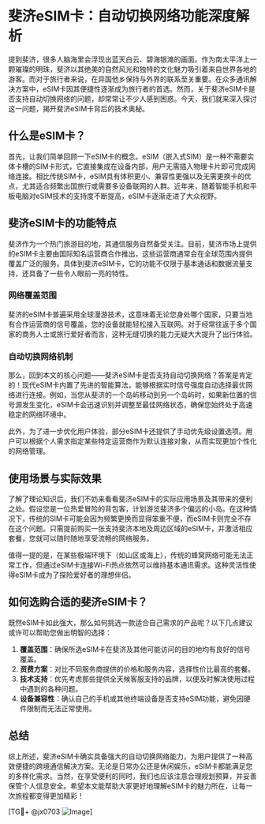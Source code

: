 # 斐济eSIM卡：自动切换网络功能深度解析

提到斐济，很多人脑海里会浮现出蓝天白云、碧海银滩的画面。作为南太平洋上一颗璀璨的明珠，斐济以其绝美的自然风光和独特的文化魅力吸引着来自世界各地的游客。而对于旅行者来说，在异国他乡保持与外界的联系至关重要。在众多通讯解决方案中，eSIM卡因其便捷性逐渐成为旅行者的首选。然而，关于斐济eSIM卡是否支持自动切换网络的问题，却常常让不少人感到困惑。今天，我们就来深入探讨这一问题，揭开斐济eSIM卡背后的技术奥秘。

## 什么是eSIM卡？

首先，让我们简单回顾一下eSIM卡的概念。eSIM（嵌入式SIM）是一种不需要实体卡槽的SIM卡形式，它直接集成在设备内部，用户无需插入物理卡片即可完成网络连接。相比传统SIM卡，eSIM具有体积更小、兼容性更强以及无需更换卡的优点，尤其适合频繁出国旅行或需要多设备联网的人群。近年来，随着智能手机和平板电脑对eSIM技术的支持度不断提高，eSIM卡逐渐走进了大众视野。

## 斐济eSIM卡的功能特点

斐济作为一个热门旅游目的地，其通信服务自然备受关注。目前，斐济市场上提供的eSIM卡主要由国际知名运营商合作推出，这些运营商通常会在全球范围内提供覆盖广泛的服务。具体到斐济eSIM卡，它的功能不仅限于基本通话和数据流量支持，还具备了一些令人眼前一亮的特性。

### 网络覆盖范围

斐济的eSIM卡普遍采用全球漫游技术，这意味着无论您身处哪个国家，只要当地有合作运营商的信号覆盖，您的设备就能轻松接入互联网。对于经常往返于多个国家的商务人士或旅行爱好者而言，这种无缝切换的能力无疑大大提升了出行体验。

### 自动切换网络机制

那么，回到本文的核心问题——斐济eSIM卡是否支持自动切换网络？答案是肯定的！现代eSIM卡内置了先进的智能算法，能够根据实时信号强度自动选择最优网络进行连接。例如，当您从斐济的一个岛屿移动到另一个岛屿时，如果新位置的信号源发生变化，eSIM卡会迅速识别并调整至最佳网络状态，确保您始终处于高速稳定的网络环境中。

此外，为了进一步优化用户体验，部分eSIM卡还提供了手动优先级设置选项。用户可以根据个人需求指定某些特定运营商作为默认连接对象，从而实现更加个性化的网络管理。

## 使用场景与实际效果

了解了理论知识后，我们不妨来看看斐济eSIM卡的实际应用场景及其带来的便利之处。假设您是一位热爱冒险的背包客，计划游览斐济多个偏远的小岛。在这种情况下，传统的SIM卡可能会因为频繁更换而显得笨重不便，而eSIM卡则完全不存在这个问题。只需提前购买一张支持斐济本地及周边区域的eSIM卡，并激活相应套餐，您就可以随时随地享受流畅的网络服务。

值得一提的是，在某些极端环境下（如山区或海上），传统的蜂窝网络可能无法正常工作，但通过eSIM卡连接Wi-Fi热点依然可以维持基本通讯需求。这种灵活性使得eSIM卡成为了探险爱好者的理想伴侣。

## 如何选购合适的斐济eSIM卡？

既然eSIM卡如此强大，那么如何挑选一款适合自己需求的产品呢？以下几点建议或许可以帮助您做出明智的选择：

1. **覆盖范围**：确保所选eSIM卡在斐济及其他可能访问的目的地均有良好的信号覆盖。
2. **资费方案**：对比不同服务商提供的价格和服务内容，选择性价比最高的套餐。
3. **技术支持**：优先考虑那些提供全天候客服支持的品牌，以便及时解决使用过程中遇到的各种问题。
4. **设备兼容性**：确认自己的手机或其他终端设备是否支持eSIM功能，避免因硬件限制而无法正常使用。

## 总结

综上所述，斐济eSIM卡确实具备强大的自动切换网络能力，为用户提供了一种高效便捷的跨境通信解决方案。无论是日常办公还是休闲娱乐，eSIM卡都能满足您的多样化需求。当然，在享受便利的同时，我们也应该注意合理规划预算，并妥善保管个人信息安全。希望本文能帮助大家更好地理解eSIM卡的魅力所在，让每一次旅程都变得更加精彩！

[TG💪+ @jx0703 ![Image](https://github.com/user-attachments/assets/dbca1d08-cadb-493c-b0ec-ad6f7a83f270)]